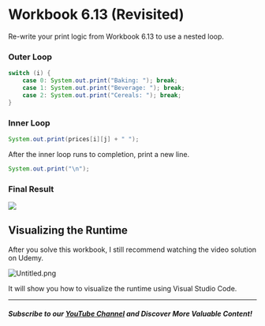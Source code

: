 # Workbook 6.13 (Revisited)

Re-write your print logic from Workbook 6.13 to use a nested loop.

### **Outer Loop**
```java
switch (i) {
    case 0: System.out.print("Baking: "); break;
    case 1: System.out.print("Beverage: "); break;
    case 2: System.out.print("Cereals: "); break;
}
```

### **Inner Loop**
```java
System.out.print(prices[i][j] + " ");
```
After the inner loop runs to completion, print a new line.
```java
System.out.print("\n");
```
### Final Result
![](https://firebasestorage.googleapis.com/v0/b/learnthepart-75aed.appspot.com/o/images%2F4e6538fb-c766-42cb-b859-d5916065d865?alt=media&token=43e44b2a-d1ff-4dc6-9628-4079e93ed5f3)

## Visualizing the Runtime

After you solve this workbook, I still recommend watching the video solution on Udemy.

![Untitled.png](https://firebasestorage.googleapis.com/v0/b/learnthepart-75aed.appspot.com/o/images%2Fae050518-5885-4ebc-be5f-5e8ccb6c4df3?alt=media&token=2f338692-a565-4676-af1a-45b5671b1493)

It will show you how to visualize the runtime using Visual Studio Code.

----------
##### Subscribe to our [YouTube Channel](https://www.youtube.com/@RayanSlim087?sub_confirmation=1) and Discover More Valuable Content!